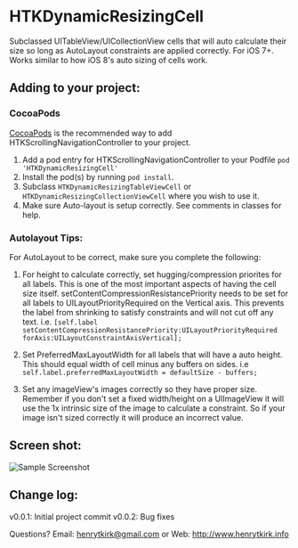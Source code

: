 HTKDynamicResizingCell
======================

Subclassed UITableView/UICollectionView cells that will auto calculate their size so long as AutoLayout constraints are applied correctly. For iOS 7+. Works similar to how iOS 8's auto sizing of cells work.

## Adding to your project:
### CocoaPods

[CocoaPods](http://cocoapods.org) is the recommended way to add HTKScrollingNavigationController to your project.

1. Add a pod entry for HTKScrollingNavigationController to your Podfile `pod 'HTKDynamicResizingCell'`
2. Install the pod(s) by running `pod install`.
3. Subclass `HTKDynamicResizingTableViewCell` or `HTKDynamicResizingCollectionViewCell` where you wish to use it.
4. Make sure Auto-layout is setup correctly. See comments in classes for help.

### Autolayout Tips:

For AutoLayout to be correct, make sure you complete the following:

1. For height to calculate correctly, set hugging/compression priorites for all labels. This is one of the most important aspects of having the cell size itself. setContentCompressionResistancePriority needs to be set for all labels to UILayoutPriorityRequired on the Vertical axis. This prevents the label from shrinking to satisfy constraints and will not cut off any text. 
    i.e. `[self.label setContentCompressionResistancePriority:UILayoutPriorityRequired forAxis:UILayoutConstraintAxisVertical];`

2. Set PreferredMaxLayoutWidth for all labels that will have a auto height. This should equal width of cell minus any buffers on sides. 
    i.e `self.label.preferredMaxLayoutWidth = defaultSize - buffers;`

3. Set any imageView's images correctly so they have proper size. Remember if you don't set a fixed width/height on a UIImageView it will use the 1x intrinsic size of the image to calculate a constraint. So if your image isn't sized correctly it will produce an incorrect value.

## Screen shot:

![Sample Screenshot](http://htk-github.s3.amazonaws.com/HTKDynamicResizingCellSS1.png)

## Change log:
v0.0.1: Initial project commit
v0.0.2: Bug fixes

Questions? Email: henrytkirk@gmail.com or Web: http://www.henrytkirk.info
